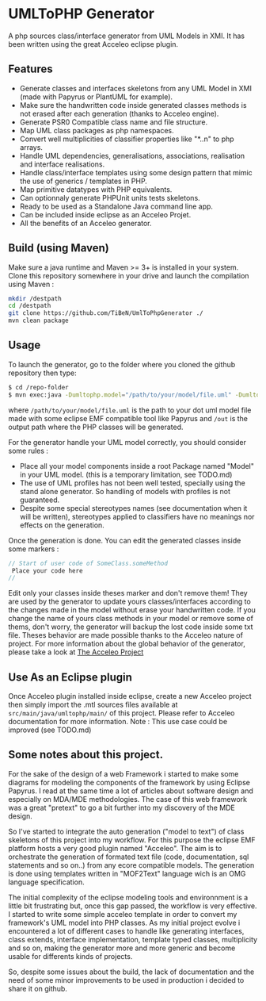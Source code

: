 # UMLToPHP Generator

A php sources class/interface generator from UML Models in XMI.
It has been written using the great Acceleo eclipse plugin.

## Features
- Generate classes and interfaces skeletons from any UML Model in XMI (made with Papyrus or PlantUML for example).
- Make sure the handwritten code inside generated classes methods is not erased after each generation (thanks to Acceleo engine).
- Generate PSR0 Compatible class name and file structure.
- Map UML class packages as php namespaces.
- Convert well multiplicities of classifier properties like "\*..n" to php arrays.
- Handle UML dependencies, generalisations, associations, realisation and interface realisations.
- Handle class/interface templates using some design pattern that mimic the use of generics / templates in PHP.
- Map primitive datatypes with PHP equivalents.
- Can optionnaly generate PHPUnit units tests skeletons.
- Ready to be used as a Standalone Java command line app.
- Can be included inside eclipse as an Acceleo Projet.
- All the benefits of an Acceleo generator.

## Build (using Maven)
Make sure a java runtime and Maven >= 3+ is installed in your system. 
Clone this repository somewhere in your drive and launch the compilation using Maven : 

```bash
mkdir /destpath
cd /destpath
git clone https://github.com/TiBeN/UmlToPhpGenerator ./
mvn clean package
```

## Usage
To launch the generator, go to the folder where you cloned the github repository then type:
```bash
$ cd /repo-folder
$ mvn exec:java -Dumltophp.model="/path/to/your/model/file.uml" -Dumltophp.out="/out" 
```
where `/path/to/your/model/file.uml` is the path to your dot uml model file made with some eclipse EMF compatible tool like Papyrus and `/out` is the output path where the PHP classes will be generated. 

For the generator handle your UML model correctly, you should consider some rules :
- Place all your model components inside a root Package named "Model" in your UML model. (this is a temporary limitation, see TODO.md)
- The use of UML profiles has not been well tested, specially using the stand alone generator. So handling of models with profiles is not guaranteed. 
- Despite some special stereotypes names (see documentation when it will be written), stereotypes applied to classifiers have no meanings nor effects on the generation.

Once the generation is done. You can edit the generated classes inside some markers :
```php
// Start of user code of SomeClass.someMethod
 Place your code here
//
```
Edit only your classes inside theses marker and don't remove them! 
They are used by the generator to update yours classes/interfaces according to the changes made in the model without erase your handwritten code. 
If you change the name of yours class methods in your model or remove some of thems, don't worry, the generator will backup the lost code inside some txt file. 
Theses behavior are made possible thanks to the Acceleo nature of project. For more information about the global behavior of the generator, please take a look at [The Acceleo Project](http://www.eclipse.org/acceleo/)

## Use As an Eclipse plugin
Once Acceleo plugin installed inside eclipse, create a new Acceleo project then simply import the .mtl sources files available at `src/main/java/umltophp/main/` of this project. Please refer to Acceleo documentation for more information. 
Note : This use case could be improved (see TODO.md)

## Some notes about this project.
For the sake of the design of a web Framework i started to make some diagrams for modeling the components of the framework by using Eclipse Papyrus. I read at the same time a lot of articles about software design and especially on MDA/MDE methodologies. The case of this web framework was a great "pretext" to go a bit further into my discovery of the MDE design. 

So I've started to integrate the auto generation ("model to text") of class skeletons of this project into my workflow. For this purpose the eclipse EMF platform hosts a very good plugin named "Acceleo". The aim is to orchestrate the generation of formated text file (code, documentation, sql statements and so on..) from any ecore compatible models. The generation is done using templates written in "MOF2Text" language wich is an OMG language specification. 

The initial complexity of the eclipse modeling tools and environnment is a little bit frustrating but, once this gap passed, the workflow is very effective. 
I started to write some simple acceleo template in order to convert my framework's UML model into PHP classes. As my initial project evolve i encountered a lot of different cases to handle like generating interfaces, class extends, interface implementation, template typed classes, multiplicity and so on, making the generator more and more generic and become usable for differents kinds of projects. 

So, despite some issues about the build, the lack of documentation and the need of some minor improvements to be used in production i decided to share it on github.
